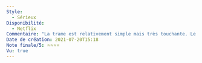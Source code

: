```yaml
---
Style:
  - Sérieux
Disponibilité:
  - Netflix
Commentaire: "La trame est relativement simple mais très touchante. Le thème du film est assez politique mais aborde le sujet avec plus de pragmatisme qu'on pourrait l'imaginer. Les dialogues sont très bons : mention spéciale au père de Tre qui est une figure de sagesse remarquable et charismatique. Présence d'Ice Cube dans le casting toujours appréciée."
Date de création: 2021-07-20T15:18
Note finale/5: ⭐⭐⭐⭐
Vu: true
---
```

